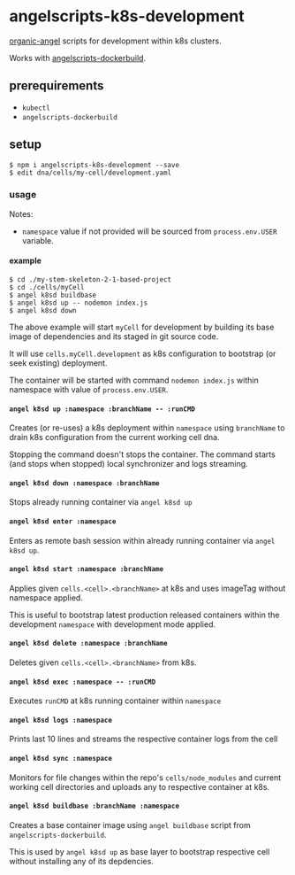 # angelscripts-k8s-development

[organic-angel](https://github.com/node-organic/organic-angel) scripts for development within k8s clusters.

Works with [angelscripts-dockerbuild](https://github.com/node-organic/angelscripts-dockerbuild).

## prerequirements

* `kubectl`
* `angelscripts-dockerbuild`

## setup

```
$ npm i angelscripts-k8s-development --save
$ edit dna/cells/my-cell/development.yaml
```

### usage

Notes:

* `namespace` value if not provided will be sourced from `process.env.USER` variable.

#### example

```
$ cd ./my-stem-skeleton-2-1-based-project
$ cd ./cells/myCell
$ angel k8sd buildbase
$ angel k8sd up -- nodemon index.js
$ angel k8sd down
```

The above example will start `myCell` for development by building its base image of dependencies and its staged in git source code.

It will use `cells.myCell.development` as k8s configuration to bootstrap (or seek existing) deployment. 

The container will be started with command `nodemon index.js` within namespace with value of `process.env.USER`.


#### `angel k8sd up :namespace :branchName -- :runCMD`

Creates (or re-uses) a k8s deployment within `namespace` using `branchName` to drain k8s configuration from the current working cell dna.

Stopping the command doesn't stops the container.
The command starts (and stops when stopped) local synchronizer and logs streaming.

#### `angel k8sd down :namespace :branchName`

Stops already running container via `angel k8sd up`

#### `angel k8sd enter :namespace`

Enters as remote bash session within already running container via `angel k8sd up`.

#### `angel k8sd start :namespace :branchName`

Applies given `cells.<cell>.<branchName>` at k8s and uses imageTag without namespace applied. 

This is useful to bootstrap latest production released containers within the development `namespace` with development mode applied.

#### `angel k8sd delete :namespace :branchName`

Deletes given `cells.<cell>.<branchName>` from k8s.

#### `angel k8sd exec :namespace -- :runCMD`

Executes `runCMD` at k8s running container within `namespace`

#### `angel k8sd logs :namespace`

Prints last 10 lines and streams the respective container logs from the cell

#### `angel k8sd sync :namespace`

Monitors for file changes within the repo's `cells/node_modules` and current working cell directories and uploads any to respective container at k8s.

#### `angel k8sd buildbase :branchName :namespace`

Creates a base container image using `angel buildbase` script from `angelscripts-dockerbuild`.

This is used by `angel k8sd up` as base layer to bootstrap respective cell without installing any of its depdencies.